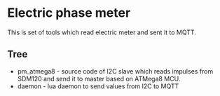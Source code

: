 Electric phase meter
====================

This is set of tools which read electric meter and sent it to MQTT.


## Tree
* pm_atmega8 - source code of I2C slave which reads impulses from SDM120 and
  send it to master based on ATMega8 MCU.
* daemon - lua daemon to send values from I2C to MQTT
